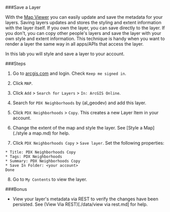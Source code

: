 ###Save a Layer

With the [Map Viewer](http://doc.arcgis.com/en/arcgis-online/use-maps/view-maps.htm) you can easily update and save the metadata for your layers. Saving layers updates and stores the styling and extent information with the layer itself. If you own the layer, you can save directly to the layer. If you don't, you can copy other people's layers and save the layer with your own style and extent information. This technique is handy when you want to render a layer the same way in all apps/APIs that access the layer.

In this lab you will style and save a layer to your account.

###Steps

1. Go to [arcgis.com](http://www.arcgis.com) and login. Check `Keep me signed in`.

2. Click `MAP`.

3. Click `Add` > `Search for Layers` > `In: ArcGIS Online`.

4. Search for `PDX Neighborhoods` by (al_geodev) and add this layer.

5. Click `PDX Neighborhoods` > `Copy`. This creates a new Layer Item in your account.

6. Change the extent of the map and style the layer. See [Style a Map](./style a map.md) for help.

7. Click `PDX Neighborhoods Copy` > `Save layer`. Set the following properties:

 ```
 * Title: PDX Neighborhoods Copy
 * Tags: PDX Neighborhoods
 * Summary: PDX Neighborhoods Copy
 * Save In Folder: <your account>
 Done
 ```

8. Go to `My Contents` to view the layer.

###Bonus
* View your layer's metadata via REST to verify the changes have been persisted. See (View Via REST)[./data/view via rest.md] for help.
